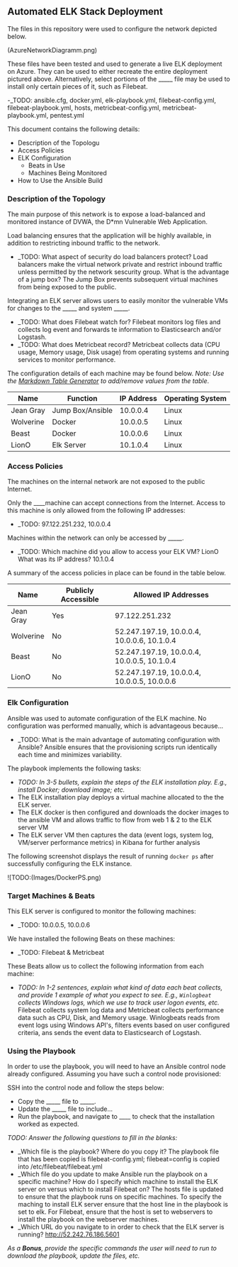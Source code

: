 ## Automated ELK Stack Deployment

The files in this repository were used to configure the network depicted below.

(AzureNetworkDiagramm.png)

These files have been tested and used to generate a live ELK deployment on Azure. They can be used to either recreate the entire deployment pictured above. Alternatively, select portions of the _____ file may be used to install only certain pieces of it, such as Filebeat.

  -_TODO: ansible.cfg,
           docker.yml,
           elk-playbook.yml,
           filebeat-config.yml,
           filebeat-playbook.yml,
           hosts,
           metricbeat-config.yml,
           metricbeat-playbook.yml,
           pentest.yml

This document contains the following details:
- Description of the Topologu
- Access Policies
- ELK Configuration
  - Beats in Use
  - Machines Being Monitored
- How to Use the Ansible Build


### Description of the Topology

The main purpose of this network is to expose a load-balanced and monitored instance of DVWA, the D*mn Vulnerable Web Application.

Load balancing ensures that the application will be highly available, in addition to restricting inbound traffic to the network.
- _TODO:  What aspect of security do load balancers protect? Load balancers make the virtual network private and restrict inbound traffic unless permitted by the network       sescurity group.
         What is the advantage of a jump box? The Jump Box prevents subsequent virtual machines from being exposed to the public.

Integrating an ELK server allows users to easily monitor the vulnerable VMs for changes to the _____ and system _____.
- _TODO: What does Filebeat watch for? Filebeat monitors log files and collects log event and forwards te information to Elasticsearch and/or Logstash.
- _TODO: What does Metricbeat record? Metricbeat collects data (CPU usage, Memory usage, Disk usage) from operating systems and running services to monitor performance.

The configuration details of each machine may be found below.
_Note: Use the [Markdown Table Generator](http://www.tablesgenerator.com/markdown_tables) to add/remove values from the table_.

| Name                 | Function          | IP Address    | Operating System |
|----------------------|-------------------|------------   |------------------|
| Jean Gray            | Jump Box/Ansible  | 10.0.0.4      | Linux            |
| Wolverine            | Docker            | 10.0.0.5      | Linux            |
| Beast                | Docker            | 10.0.0.6      | Linux            |
| LionO                | Elk Server        | 10.1.0.4      | Linux            |

### Access Policies

The machines on the internal network are not exposed to the public Internet. 

Only the ____machine can accept connections from the Internet. Access to this machine is only allowed from the following IP addresses:
- _TODO: 97.122.251.232, 10.0.0.4

Machines within the network can only be accessed by _____.
- _TODO: Which machine did you allow to access your ELK VM? LionO What was its IP address? 10.1.0.4

A summary of the access policies in place can be found in the table below.

| Name           | Publicly Accessible | Allowed IP Addresses                        |
|----------      |---------------------|----------------------                       |
|Jean Gray       | Yes                 | 97.122.251.232                              |
|Wolverine       | No                  | 52.247.197.19, 10.0.0.4, 10.0.0.6, 10.1.0.4 |
|Beast           | No                  | 52.247.197.19, 10.0.0.4, 10.0.0.5, 10.1.0.4 |
|LionO           | No                  | 52.247.197.19, 10.0.0.4, 10.0.0.5, 10.0.0.6 |
### Elk Configuration

Ansible was used to automate configuration of the ELK machine. No configuration was performed manually, which is advantageous because...
- _TODO: What is the main advantage of automating configuration with Ansible? Ansible ensures that the provisioning scripts run identically each time and minimizes variability. 

The playbook implements the following tasks:
- _TODO: In 3-5 bullets, explain the steps of the ELK installation play. E.g., install Docker; download image; etc._
- The ELK installation play deploys a virtual machine allocated to the the ELK server.
- The ELK docker is then configured and downloads the docker images to the ansible VM and allows traffic to flow from web 1 & 2 to the ELK server VM
- The ELK server VM then captures the data (event logs, system log, VM/server performance metrics) in Kibana for further analysis 

The following screenshot displays the result of running `docker ps` after successfully configuring the ELK instance.

![TODO:(Images/DockerPS.png)

### Target Machines & Beats
This ELK server is configured to monitor the following machines:
- _TODO: 10.0.0.5, 10.0.0.6

We have installed the following Beats on these machines:
- _TODO: Filebeat & Metricbeat

These Beats allow us to collect the following information from each machine:
- _TODO: In 1-2 sentences, explain what kind of data each beat collects, and provide 1 example of what you expect to see. E.g., `Winlogbeat` collects Windows logs, which we use to track user logon events, etc._
Filebeat collects system log data and Metricbeat collects performance data such as CPU, Disk, and Memory usage. Winlogbeats reads from event logs using Windows API's, filters events based on user configured criteria, ans sends the event data to Elasticsearch of Logstash. 

### Using the Playbook
In order to use the playbook, you will need to have an Ansible control node already configured. Assuming you have such a control node provisioned: 

SSH into the control node and follow the steps below:
- Copy the _____ file to _____.
- Update the _____ file to include...
- Run the playbook, and navigate to ____ to check that the installation worked as expected.

_TODO: Answer the following questions to fill in the blanks:_
- _Which file is the playbook? Where do you copy it? The playbook file that has been copied is filebeat-config.yml; filebeat=config is copied into /etc/filebeat/filebeat.yml
- _Which file do you update to make Ansible run the playbook on a specific machine? How do I specify which machine to install the ELK server on versus which to install Filebeat on? The hosts file is updated to ensure that the playbook runs on specific machines. To specify the maching to install ELK server ensure that the host line in the playbook is set to elk. For Filebeat, ensure that the host is set to webservers to install the playbook on the webserver machines.
- _Which URL do you navigate to in order to check that the ELK server is running? http://52.242.76.186.5601

_As a **Bonus**, provide the specific commands the user will need to run to download the playbook, update the files, etc._
